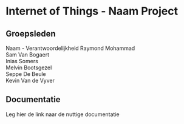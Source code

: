 # Internet of Things - Naam Project

## Groepsleden
Naam - Verantwoordelijkheid
Raymond Mohammad\
Sam Van Bogaert\
Inias Somers\
Melvin Bootsgezel\
Seppe De Beule\
Kevin Van de Vyver
## Documentatie

Leg hier de link naar de nuttige documentatie
